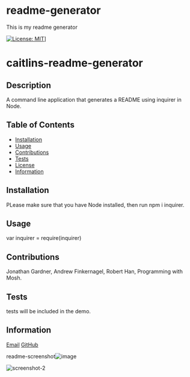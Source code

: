 # readme-generator
This is my readme generator

[![License: MIT](https://img.shields.io/badge/License-MIT-yellow.svg)](https://opensource.org/licenses/MIT)]
  # caitlins-readme-generator
  
  ## Description
  A command line application that generates a README using inquirer in Node.
  
  ## Table of Contents
  
  * [Installation](#installation) 
  * [Usage](#usage)
  * [Contributions](#contributions)
  * [Tests](#tests)
  * [License](#license)
  * [Information](#createrInfo)

## Installation
PLease make sure that you have Node installed, then run npm i inquirer.

## Usage
var inquirer = require(inquirer)

## Contributions
Jonathan Gardner, Andrew Finkernagel, Robert Han, Programming with Mosh.

## Tests
tests will be included in the demo.

## Information
[Email](mailto://caitighe@gmail.com)
[GitHub](http://github.com/caitighe1)

readme-screenshot![image](https://user-images.githubusercontent.com/77707975/113498528-b88e1500-94db-11eb-8fc6-09ad12b81fd2.png)



![screenshot-2](https://user-images.githubusercontent.com/77707975/113585849-c4bcc400-95fa-11eb-98e0-412312a1131c.png)


